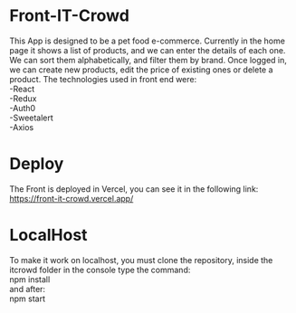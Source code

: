 # Front-IT-Crowd

<p>This App is designed to be a pet food e-commerce.
Currently in the home page it shows a list of products, and we can enter the details of each one.
We can sort them alphabetically, and filter them by brand.
Once logged in, we can create new products, edit the price of existing ones or delete a product.
The technologies used in front end were:<br>
-React<br>
-Redux<br>
-Auth0<br>
-Sweetalert<br>
-Axios<br>
</p>

# Deploy

<p>The Front is deployed in Vercel, you can see it in the following link:<br>
  <a href='https://front-it-crowd.vercel.app/'>https://front-it-crowd.vercel.app/</a>
</p>

# LocalHost

<p>To make it work on localhost, you must clone the repository, inside the itcrowd folder in the console type the command:<br>
  <bold>npm install</bold><br>
  and after:<br>
  <bold>npm start</bold><br>
</p>

